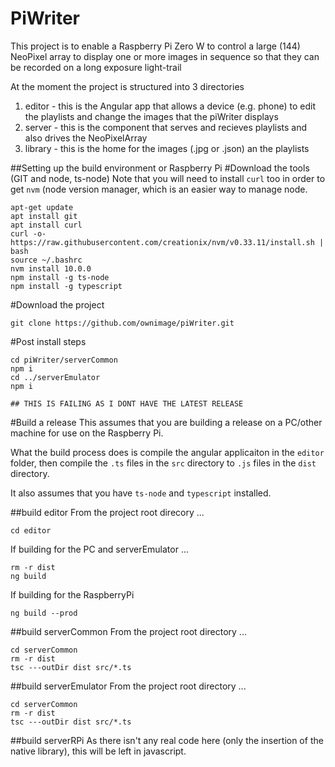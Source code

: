 # PiWriter
This project is to enable a Raspberry Pi Zero W to control a large (144) NeoPixel array to 
display one or more images in sequence so that they can be recorded on a long exposure light-trail 

At the moment the project is structured into 3 directories
1) editor - this is the Angular app that allows a device (e.g. phone) to edit the playlists and change the images that the piWriter displays
2) server - this is the component that serves and recieves playlists and also drives the NeoPixelArray
3) library - this is the home for the images (.jpg or .json) an the playlists

##Setting up the build environment or Raspberry Pi
#Download the tools (GIT and node, ts-node)
Note that you will need to install `curl` too in order to get `nvm` 
(node version manager, which is an easier way to manage node.
```
apt-get update
apt install git
apt install curl
curl -o- https://raw.githubusercontent.com/creationix/nvm/v0.33.11/install.sh | bash
source ~/.bashrc
nvm install 10.0.0
npm install -g ts-node
npm install -g typescript
```

#Download the project
``` 
git clone https://github.com/ownimage/piWriter.git
```

#Post install steps 
```
cd piWriter/serverCommon
npm i
cd ../serverEmulator
npm i

## THIS IS FAILING AS I DONT HAVE THE LATEST RELEASE
```
#Build a release
This assumes that you are building a release on a PC/other machine for use on the Raspberry Pi.

What the build process does is compile the angular applicaiton in the `editor` folder, 
then compile the `.ts` files in the `src` directory to `.js` files in the `dist` directory.

It also assumes that you have `ts-node` and `typescript` installed.

##build editor
From the project root direcory ...
```
cd editor 
```
If building for the PC and serverEmulator ...
```
rm -r dist
ng build
```
If building for the RaspberryPi
```
ng build --prod
```
##build serverCommon
From the project root directory ...
```
cd serverCommon
rm -r dist
tsc ---outDir dist src/*.ts
```
##build serverEmulator
From the project root directory ...
```
cd serverCommon
rm -r dist
tsc ---outDir dist src/*.ts
```
##build serverRPi
As there isn't any real code here (only the insertion of the native library), 
this will be left in javascript.
